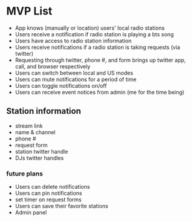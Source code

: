 # MVP List
+ App knows (manually or location) users' local radio stations
+ Users receive a notification if radio station is playing a bts song
+ Users have access to radio station information
+ Users receive notifications if a radio station is taking requests (via twitter)
+ Requesting through twitter, phone #, and form brings up twitter app, call, and browser respectively
+ Users can switch between local and US modes
+ Users can mute notifications for a period of time
+ Users can toggle notifications on/off
+ Users can receive event notices from admin (me for the time being)

## Station information
+ stream link
+ name & channel
+ phone #
+ request form
+ station twitter handle
+ DJs twitter handles

### future plans
+ Users can delete notifications
+ Users can pin notifications
+ set timer on request forms
+ Users can save their favorite stations
+ Admin panel
